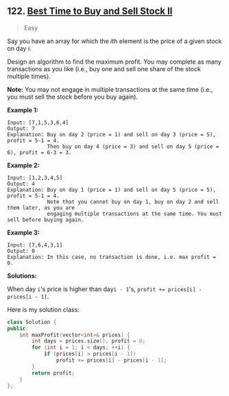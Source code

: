 ## 122. [Best Time to Buy and Sell Stock II](https://leetcode.com/problems/best-time-to-buy-and-sell-stock-ii/)

> Easy

Say you have an array for which the *i*th element is the price of a given stock on day *i*.

Design an algorithm to find the maximum profit. You may complete as many transactions as you like (i.e., buy one and sell one share of the stock multiple times).

**Note:** You may not engage in multiple transactions at the same time (i.e., you must sell the stock before you buy again).

**Example 1:**

```
Input: [7,1,5,3,6,4]
Output: 7
Explanation: Buy on day 2 (price = 1) and sell on day 3 (price = 5), profit = 5-1 = 4.
             Then buy on day 4 (price = 3) and sell on day 5 (price = 6), profit = 6-3 = 3.
```

**Example 2:**

```
Input: [1,2,3,4,5]
Output: 4
Explanation: Buy on day 1 (price = 1) and sell on day 5 (price = 5), profit = 5-1 = 4.
             Note that you cannot buy on day 1, buy on day 2 and sell them later, as you are
             engaging multiple transactions at the same time. You must sell before buying again.
```

**Example 3:**

```
Input: [7,6,4,3,1]
Output: 0
Explanation: In this case, no transaction is done, i.e. max profit = 0.
```



**Solutions:**

When day `i`'s price is higher than day`i - 1`'s, `profit += prices[i] - prices[i - 1]`. 

Here is my solution class:

```c++
class Solution {
public:
	int maxProfit(vector<int>& prices) {
		int days = prices.size(), profit = 0;
		for (int i = 1; i < days; ++i) {
			if (prices[i] > prices[i - 1])
				profit += prices[i] - prices[i - 1];
		}
		return profit;
	}
};
```

